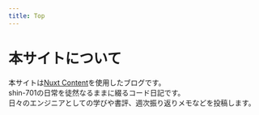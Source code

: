 ```yaml
---
title: Top
---
```


# 本サイトについて

本サイトは[Nuxt Content](https://content.nuxt.com/)を使用したブログです。<br>
shin-701の日常を徒然なるままに綴るコード日記です。<br>
日々のエンジニアとしての学びや書評、週次振り返りメモなどを投稿します。
